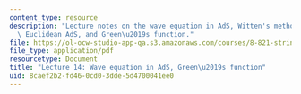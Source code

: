 ```yaml
---
content_type: resource
description: "Lecture notes on the wave equation in AdS, Witten's method, k-space,\
  \ Euclidean AdS, and Green\u2019s function."
file: https://ol-ocw-studio-app-qa.s3.amazonaws.com/courses/8-821-string-theory-fall-2008/8caef2b2fd460cd03dde5d4700041ee0_lecture14.pdf
file_type: application/pdf
resourcetype: Document
title: "Lecture 14: Wave equation in AdS, Green\u2019s function"
uid: 8caef2b2-fd46-0cd0-3dde-5d4700041ee0
---
```

